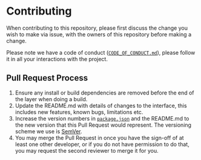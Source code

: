 # Contributing

When contributing to this repository, please first discuss the change you wish to make via issue, with the owners of this repository before making a change.

Please note we have a code of conduct ([`CODE_OF_CONDUCT.md`](https://github.com/ekinkaradag/snake-vue3/blob/main/.github/CODE_OF_CONDUCT.md)), please follow it in all your interactions with the project.

## Pull Request Process

1. Ensure any install or build dependencies are removed before the end of the layer when doing a
   build.
2. Update the README.md with details of changes to the interface, this includes new features, known bugs, limitations etc.
3. Increase the version numbers in [`package.json`](https://github.com/ekinkaradag/snake-vue3/blob/main/package.json) and the README.md to the new version that this
   Pull Request would represent. The versioning scheme we use is [SemVer](http://semver.org/).
4. You may merge the Pull Request in once you have the sign-off of at least one other developer, or if you
   do not have permission to do that, you may request the second reviewer to merge it for you.
